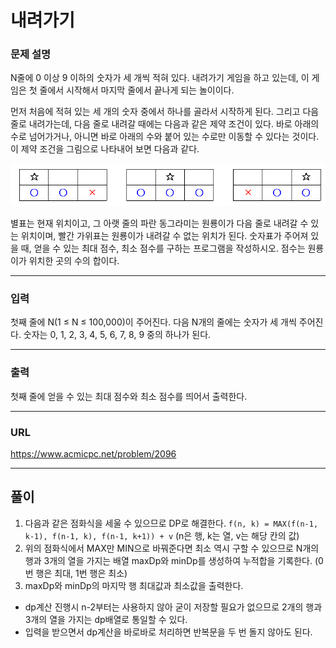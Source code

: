 # 내려가기

### 문제 설명

N줄에 0 이상 9 이하의 숫자가 세 개씩 적혀 있다. 내려가기 게임을 하고 있는데, 이 게임은 첫 줄에서 시작해서 마지막 줄에서 끝나게 되는 놀이이다.

먼저 처음에 적혀 있는 세 개의 숫자 중에서 하나를 골라서 시작하게 된다. 그리고 다음 줄로 내려가는데, 다음 줄로 내려갈 때에는 다음과 같은 제약 조건이 있다. 바로 아래의 수로 넘어가거나, 아니면 바로 아래의 수와 붙어 있는 수로만 이동할 수 있다는 것이다. 이 제약 조건을 그림으로 나타내어 보면 다음과 같다.

<img src="1.png">

별표는 현재 위치이고, 그 아랫 줄의 파란 동그라미는 원룡이가 다음 줄로 내려갈 수 있는 위치이며, 빨간 가위표는 원룡이가 내려갈 수 없는 위치가 된다. 숫자표가 주어져 있을 때, 얻을 수 있는 최대 점수, 최소 점수를 구하는 프로그램을 작성하시오. 점수는 원룡이가 위치한 곳의 수의 합이다.

-----------
### 입력

첫째 줄에 N(1 ≤ N ≤ 100,000)이 주어진다. 다음 N개의 줄에는 숫자가 세 개씩 주어진다. 숫자는 0, 1, 2, 3, 4, 5, 6, 7, 8, 9 중의 하나가 된다.

-----------
### 출력

첫째 줄에 얻을 수 있는 최대 점수와 최소 점수를 띄어서 출력한다.

-----------
### URL

https://www.acmicpc.net/problem/2096

-----------
## 풀이
1. 다음과 같은 점화식을 세울 수 있으므로 DP로 해결한다. `f(n, k) = MAX(f(n-1, k-1), f(n-1, k), f(n-1, k+1)) + v` (n은 행, k는 열, v는 해당 칸의 값)
2. 위의 점화식에서 MAX만 MIN으로 바꿔준다면 최소 역시 구할 수 있으므로 N개의 행과 3개의 열을 가지는 배열 maxDp와 minDp를 생성하여 누적합을 기록한다. (0번 행은 최대, 1번 행은 최소)
3. maxDp와 minDp의 마지막 행 최대값과 최소값을 출력한다.

- dp계산 진행시 n-2부터는 사용하지 않아 굳이 저장할 필요가 없으므로 2개의 행과 3개의 열을 가지는 dp배열로 통일할 수 있다.
- 입력을 받으면서 dp계산을 바로바로 처리하면 반복문을 두 번 돌지 않아도 된다.
